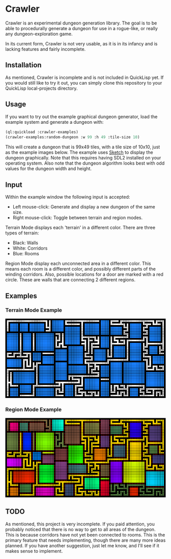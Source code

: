 # Crawler

Crawler is an experimental dungeon generation library. The goal is to be able to procedurally generate a dungeon for use in a rogue-like, or really any dungeon-exploration game.

In its current form, Crawler is not very usable, as it is in its infancy and is lacking features and fairly incomplete.

## Installation

As mentioned, Crawler is incomplete and is not included in QuickLisp yet. If you would still like to try it out, you can simply clone this repository to your QuickLisp local-projects directory.

## Usage

If you want to try out the example graphical dungeon generator, load the example system and generate a dungeon with:

```lisp
(ql:quickload :crawler-examples)
(crawler-examples:random-dungeon :w 99 :h 49 :tile-size 10)
```

This will create a dungeon that is 99x49 tiles, with a tile size of 10x10, just as the example images below. The example uses [Sketch](http://github.com/vydd/sketch) to display the dungeon graphically. Note that this requires having SDL2 installed on your operating system. Also note that the dungeon algorithm looks best with odd values for the dungeon width and height.

## Input

Within the example window the following input is accepted:

* Left mouse-click: Generate and display a new dungeon of the same size.
* Right mouse-click: Toggle between terrain and region modes.

Terrain Mode displays each 'terrain' in a different color. There are three types of terrain:

* Black: Walls
* White: Corridors
* Blue: Rooms

Region Mode display each unconnected area in a different color. This means each room is a different color, and possibly different parts of the winding corridors. Also, possible locations for a door are marked with a red circle. These are walls that are connecting 2 different regions.

## Examples

### Terrain Mode Example

![Terrain Example](/images/example-terrain.png)

### Region Mode Example

![Region Example](/images/example-regions.png)

## TODO

As mentioned, this project is very incomplete. If you paid attention, you probably noticed that there is no way to get to all areas of the dungeon. This is because corridors have not yet been connected to rooms. This is the primary feature that needs implementing, though there are many more ideas planned. If you have another suggestion, just let me know, and I'll see if it makes sense to implement.
